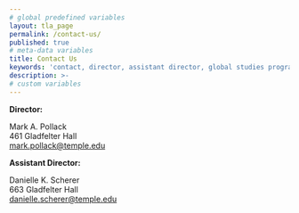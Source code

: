 ```yaml
---
# global predefined variables
layout: tla_page
permalink: /contact-us/
published: true
# meta-data variables
title: Contact Us
keywords: 'contact, director, assistant director, global studies program'
description: >-
# custom variables
---
```

**Director:**

Mark A. Pollack<br>
461 Gladfelter Hall<br>
[mark.pollack@temple.edu](mailto:mark.pollack@temple.edu)<br>

**Assistant Director:**

Danielle K. Scherer<br>
663 Gladfelter Hall<br>
[danielle.scherer@temple.edu](mailto:danielle.scherer@temple.edu)<br>
